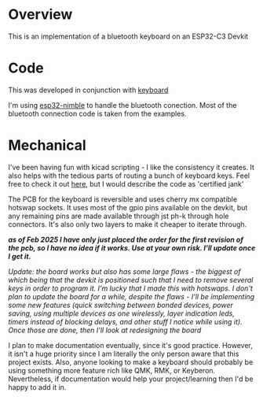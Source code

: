 # Overview 

This is an implementation of a bluetooth keyboard on an ESP32-C3 Devkit

# Code 

This was developed in conjunction with [keyboard](https://github.com/fhgalano/keyboard)

I'm using [esp32-nimble](https://github.com/taks/esp32-nimble) to handle the bluetooth conection. Most of the bluetooth connection code is taken from the examples. 

# Mechanical

I've been having fun with kicad scripting - I like the consistency it creates. It also helps with the tedious parts of routing a bunch of keyboard keys. Feel free to check it out [here](https://github.com/fhgalano/kicad-utilities), but I would describe the code as 'certified jank'

The PCB for the keyboard is reversible and uses cherry mx compatible hotswap sockets. It uses most of the gpio pins available on the devkit, but any remaining pins are made available through jst ph-k through hole connectors. It's also only two layers to make it cheaper to iterate through.

_**as of Feb 2025 I have only just placed the order for the first revision of the pcb, so I have no idea if it works. Use at your own risk. I'll update once I get it.**_

*Update: the board works but also has some large flaws - the biggest of which being that the devkit is positioned such that I need to remove several keys in order to program it. I'm lucky that I made this with hotswaps. I don't plan to update the board for a while, despite the flaws - I'll be implementing some new features (quick switching between bonded devices, power saving, using multiple devices as one wirelessly, layer indication leds, timers instead of blocking delays, and other stuff I notice while using it). Once those are done, then I'll look at redesigning the board*

I plan to make documentation eventually, since it's good practice. However, it isn't a huge priority since I am literally the only person aware that this project exists. Also, anyone looking to make a keyboard should probably be using something more feature rich like QMK, RMK, or Keyberon. Nevertheless, if documentation would help your project/learning then I'd be happy to add it in. 
